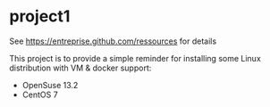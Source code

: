 project1
========
See https://entreprise.github.com/ressources for details

This project is to provide a simple reminder for installing some Linux distribution with VM & docker support:
* OpenSuse 13.2
* CentOS 7


